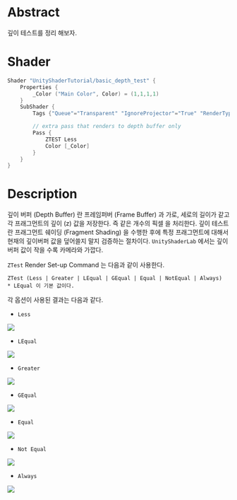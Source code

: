 # Abstract

깊이 테스트를 정리 해보자.

# Shader

```c
Shader "UnityShaderTutorial/basic_depth_test" {
	Properties {
		_Color ("Main Color", Color) = (1,1,1,1)
	}
	SubShader {
		Tags {"Queue"="Transparent" "IgnoreProjector"="True" "RenderType"="Transparent"}

		// extra pass that renders to depth buffer only
		Pass {
			ZTEST Less
			Color [_Color]
		}
	}
}
```

# Description

깊이 버퍼 (Depth Buffer) 란 프레임퍼버 (Frame Buffer) 과 가로, 세로의 길이가 같고 각 프래그먼트의 깊이 (z) 값을 저장한다. 즉 같은 개수의 픽셀 을 처리한다. 깊이 테스트란 프래그먼트 쉐이딩 (Fragment Shading) 을 수행한 후에 특정 프래그먼트에 대해서 현재의 깊이버퍼 값을 덮어쓸지 말지 검증하는 절차이다. `UnityShaderLab` 에서는 깊이 버퍼 값이 작을 수록 카메라와 가깝다.

`ZTest` Render Set-up Command 는 다음과 같이 사용한다.

```
ZTest (Less | Greater | LEqual | GEqual | Equal | NotEqual | Always)
* LEqual 이 기본 값이다.
```

각 옵션이 사용된 결과는 다음과 같다.

* `Less`

![](./Image/Less.png)

* `LEqual`

![](./Image/LEqual.png)

* `Greater`

![](./Image/Greater.png)

* `GEqual`

![](./Image/GEqual.png)

+ `Equal`

![](./Image/Equal.png)

* `Not Equal`

![](./Image/NotEqual.png)

* `Always`

![](./Image/Always.png)
